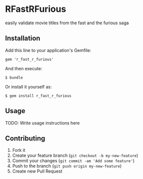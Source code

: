 # RFastRFurious

easily validate movie titles from the fast and the furious saga

## Installation

Add this line to your application's Gemfile:

    gem 'r_fast_r_furious'

And then execute:

    $ bundle

Or install it yourself as:

    $ gem install r_fast_r_furious

## Usage

TODO: Write usage instructions here

## Contributing

1. Fork it
2. Create your feature branch (`git checkout -b my-new-feature`)
3. Commit your changes (`git commit -am 'Add some feature'`)
4. Push to the branch (`git push origin my-new-feature`)
5. Create new Pull Request
